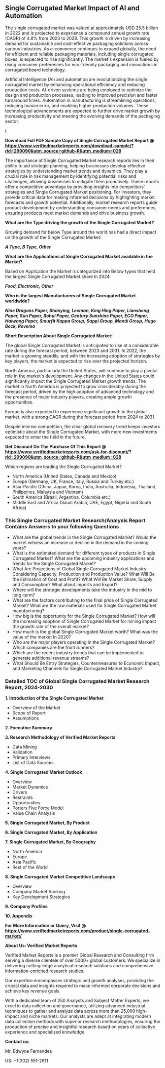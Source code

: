 <h2>Single Corrugated Market Impact of AI and Automation</h2><p>The single corrugated market was valued at approximately USD 25.5 billion in 2022 and is projected to experience a compound annual growth rate (CAGR) of 4.8% from 2023 to 2028. This growth is driven by increasing demand for sustainable and cost-effective packaging solutions across various industries. As e-commerce continues to expand globally, the need for efficient and reliable packaging materials, including single corrugated boxes, is expected to rise significantly. The market's expansion is fueled by rising consumer preferences for eco-friendly packaging and innovations in corrugated board technology.</p><p>Artificial Intelligence (AI) and automation are revolutionizing the single corrugated market by enhancing operational efficiency and reducing production costs. AI-driven systems are being employed to optimize the design and production processes, leading to improved precision and faster turnaround times. Automation in manufacturing is streamlining operations, reducing human error, and enabling higher production volumes. These technological advancements are expected to further drive market growth by increasing productivity and meeting the evolving demands of the packaging sector.</p>t</p><p id="" class=""><strong>Download Full PDF Sample Copy of Single Corrugated Market Report @ <a href="https://www.verifiedmarketreports.com/download-sample/?rid=299090&utm_source=github-R&utm_medium=028" target="_blank">https://www.verifiedmarketreports.com/download-sample/?rid=299090&utm_source=github-R&utm_medium=028</a></strong></p><p>The importance of&nbsp;Single Corrugated Market research reports lies in their ability to aid strategic planning, helping businesses develop effective strategies by understanding market trends and dynamics. They play a crucial role in risk management by identifying potential risks and challenges, allowing businesses to mitigate them proactively. These reports offer a competitive advantage by providing insights into competitors' strategies and Single Corrugated Market positioning. For investors, they provide critical data for making informed decisions by highlighting market forecasts and growth potential. Additionally, market research reports guide product development by understanding consumer needs and preferences, ensuring products meet market demands and drive business growth.</p><p><strong>What are the&nbsp;Type driving the growth of the Single Corrugated Market?</strong></p><p id="" class="">Growing demand for below Type around the world has had a direct impact on the growth of the Single Corrugated Market:</p><em><strong>A Type, B Type, Other</strong></em></p><strong>What are the&nbsp;Applications&nbsp;of Single Corrugated Market available in the Market?</strong></p><p id="" class="">Based on Application the Market is categorized into Below types that held the largest Single Corrugated Market share In 2024.</p><em><strong>Food, Electronic, Other</strong></em></p><strong>Who is the largest Manufacturers of Single Corrugated Market worldwide?</strong></p><p><em><strong>Nine Dragons Paper, Shanying, Leeman, King Hing Paper, Liansheng Paper, Sun Paper, Bohui Paper, Century Sunshine Paper, ECO Paper, Haiwang Paper, Smurfit Kappa Group, Sappi Group, Mondi Group, Hugo Beck, Rovema</strong></em></p><p id="" class=""><strong>Short Description About Single Corrugated Market:</strong></p><p>The global Single Corrugated Market is anticipated to rise at a considerable rate during the forecast period, between 2023 and 2031. In 2022, the market is growing steadily, and with the increasing adoption of strategies by key players, the market is expected to rise over the projected horizon.</p><p>North America, particularly the United States, will continue to play a pivotal role in the market's development. Any changes in the United States could significantly impact the Single Corrugated Market growth trends. The market in North America is projected to grow considerably during the forecast period, driven by the high adoption of advanced technology and the presence of major industry players, creating ample growth opportunities.</p><p>Europe is also expected to experience significant growth in the global market, with a strong CAGR during the forecast period from 2024 to 2031.</p><p>Despite intense competition, the clear global recovery trend keeps investors optimistic about the Single Corrugated Market, with more new investments expected to enter the field in the future.</p><p id="" class=""><strong>Get Discount On The Purchase Of This Report @ <a href="https://www.verifiedmarketreports.com/ask-for-discount/?rid=299090&utm_source=github-R&utm_medium=028" target="_blank">https://www.verifiedmarketreports.com/ask-for-discount/?rid=299090&utm_source=github-R&utm_medium=028</a></strong></p>Which regions are leading the Single Corrugated Market?</p><ul><li>North America (United States, Canada and Mexico)</li><li>Europe (Germany, UK, France, Italy, Russia and Turkey etc.)</li><li>Asia-Pacific (China, Japan, Korea, India, Australia, Indonesia, Thailand, Philippines, Malaysia and Vietnam)</li><li>South America (Brazil, Argentina, Columbia etc.)</li><li>Middle East and Africa (Saudi Arabia, UAE, Egypt, Nigeria and South Africa)</li></ul><h3 id="" class="">This Single Corrugated Market Research/Analysis Report Contains Answers to your following Questions</h3><ul><li>What are the global trends in the Single Corrugated Market? Would the market witness an increase or decline in the demand in the coming years?</li><li>What is the estimated demand for different types of products in Single Corrugated Market? What are the upcoming industry applications and trends for the Single Corrugated Market?</li><li>What Are Projections of Global Single Corrugated Market Industry Considering Capacity, Production and Production Value? What Will Be the Estimation of Cost and Profit? What Will Be Market Share, Supply and Consumption? What about imports and Export?</li><li>Where will the strategic developments take the industry in the mid to long-term?</li><li>What are the factors contributing to the final price of Single Corrugated Market? What are the raw materials used for Single Corrugated Market manufacturing?</li><li>How big is the opportunity for the Single Corrugated Market? How will the increasing adoption of Single Corrugated Market for mining impact the growth rate of the overall market?</li><li>How much is the global Single Corrugated Market worth? What was the value of the market In 2020?</li><li>Who are the major players operating in the Single Corrugated Market? Which companies are the front runners?</li><li>Which are the recent industry trends that can be implemented to generate additional revenue streams?</li><li>What Should Be Entry Strategies, Countermeasures to Economic Impact, and Marketing Channels for Single Corrugated Market Industry?</li></ul><h3 id="" class="">Detailed TOC of Global Single Corrugated Market Research Report, 2024-2030</h3><p id="" class=""><strong>1. Introduction of the Single Corrugated Market</strong></p><ul><li>Overview of the Market</li><li>Scope of Report</li><li>Assumptions</li></ul><p id="" class=""><strong>2. Executive Summary</strong></p><p id="" class=""><strong>3. Research Methodology of Verified Market Reports</strong></p><ul><li>Data Mining</li><li>Validation</li><li>Primary Interviews</li><li>List of Data Sources</li></ul><p id="" class=""><strong>4. Single Corrugated Market Outlook</strong></p><ul><li>Overview</li><li>Market Dynamics</li><li>Drivers</li><li>Restraints</li><li>Opportunities</li><li>Porters Five Force Model</li><li>Value Chain Analysis</li></ul><p id="" class=""><strong>5. Single Corrugated Market, By Product</strong></p><p id="" class=""><strong>6. Single Corrugated Market, By Application</strong></p><p id="" class=""><strong>7. Single Corrugated Market, By Geography</strong></p><ul><li>North America</li><li>Europe</li><li>Asia Pacific</li><li>Rest of the World</li></ul><p id="" class=""><strong>8. Single Corrugated Market Competitive Landscape</strong></p><ul><li>Overview</li><li>Company Market Ranking</li><li>Key Development Strategies</li></ul><p id="" class=""><strong>9. Company Profiles</strong></p><p id="" class=""><strong>10. Appendix</strong></p><p id="" class=""><strong>For More Information or Query, Visit @ <a href="https://www.verifiedmarketreports.com/product/single-corrugated-market/" target="_blank">https://www.verifiedmarketreports.com/product/single-corrugated-market/</a></strong></p><p id="" class=""><strong>About Us: Verified Market Reports</strong></p><p id="" class="">Verified Market Reports is a premier Global Research and Consulting firm serving a diverse clientele of over 5000+ global customers. We specialize in delivering cutting-edge analytical research solutions and comprehensive information-enriched research studies.</p><p id="" class="">Our expertise encompasses strategic and growth analyses, providing the crucial data and insights required to make informed corporate decisions and achieve key revenue goals.</p><p id="" class="">With a dedicated team of 250 Analysts and Subject Matter Experts, we excel in data collection and governance, utilizing advanced industrial techniques to gather and analyze data across more than 25,000 high-impact and niche markets. Our analysts are adept at integrating modern data collection methods with superior research methodologies, ensuring the production of precise and insightful research based on years of collective experience and specialized knowledge.</p><p id="" class=""><strong>Contact us:</strong></p><p id="" class="">Mr. Edwyne Fernandes</p><p id="" class="">US: +1(302) 551-2611</p>